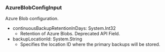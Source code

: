 ### AzureBlobConfigInput
Azure Blob configuration.

- continuousBackupRetentionInDays: System.Int32
  - Retention of Azure Blobs. Deprecated API Field.
- backupLocationId: System.String
  - Specifies the location ID where the primary backups will be stored.
